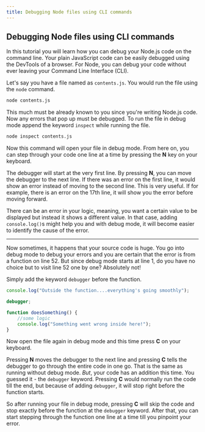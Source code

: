 ```yaml
---
title: Debugging Node files using CLI commands
---
```


## Debugging Node files using CLI commands

In this tutorial you will learn how you can debug your Node.js code on the command line. Your plain JavaScript code can be easily debugged using the DevTools of a browser. For Node, you can debug your code without ever leaving your Command Line Interface (CLI).

Let's say you have a file named as `contents.js`. You would run the file using the `node` command.

```bash
node contents.js
```

This much must be already known to you since you're writing Node.js code. Now any errors that pop up must be debugged. To run the file in debug mode append the keyword `inspect` while running the file.

```bash
node inspect contents.js
```

Now this command will open your file in debug mode. From here on, you can step through your code one line at a time by pressing the **N** key on your keyboard. 

The debugger will start at the very first line. By pressing **N**, you can move the debugger to the next line. If there was an error on the first line, it would show an error instead of moving to the second line. This is very useful. If for example, there is an error on the 17th line, it will show you the error before moving forward.

There can be an error in your logic, meaning, you want a certain value to be displayed but instead it shows a different value. In that case, adding `console.log()`s might help you and with debug mode, it will become easier to identify the cause of the error.

---
Now sometimes, it happens that your source code is huge. You go into debug mode to debug your errors and you are certain that the error is from a function on line 52. But since debug mode starts at line 1, do you have no choice but to visit line 52 one by one? Absolutely not!

Simply add the keyword `debugger` before the function.

```javascript
console.log("Outside the function....everything's going smoothly");

debugger;

function doesSomething() {
	//some logic
    console.log("Something went wrong inside here!");
}
```

Now open the file again in debug mode and this time press **C** on your keyboard. 

Pressing **N** moves the debugger to the next line and pressing **C** tells the debugger to go through the entire code in one go. That is the same as running without debug mode. *But*, your code has an addition this time. You guessed it - the `debugger` keyword. Pressing **C** would normally run the code till the end, but because of adding `debugger`, it will stop right before the function starts. 

So after running your file in debug mode, pressing **C** will skip the code and stop exactly before the function at the `debugger` keyword. After that, you can start stepping through the function one line at a time till you pinpoint your error.
